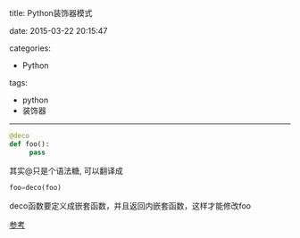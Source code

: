 title: Python装饰器模式

date: 2015-03-22 20:15:47

categories:
- Python

tags:
- python
- 装饰器
---

```python
@deco
def foo():
     pass
```

<!--more-->

其实@只是个语法糖, 可以翻译成
```python
foo=deco(foo)
```

deco函数要定义成嵌套函数，并且返回内嵌套函数，这样才能修改foo

[参考](http://www.cnblogs.com/PandaBamboo/archive/2013/01/17/2865003.html)
